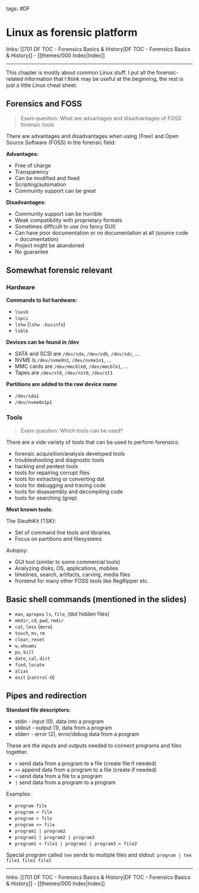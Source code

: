 tags: #DF
 
# Linux as forensic platform

links: [[701 DF TOC - Forensics Basics & History|DF TOC - Forensics Basics & History]] - [[themes/000 Index|Index]]

---

This chapter is mostly about common Linux stuff. I put all the forensic-related information that I think may be useful at the beginning, the rest is just a little Linux cheat sheet.

## Forensics and FOSS

> Exam question: What are advantages and disadvantages of FOSS forensic tools

There are advantages and disadvantages when using (Free) and Open Source Software (FOSS) in the forensic field:

**Advantages:**

- Free of charge
- Transparency
- Can be modified and fixed
- Scripting/automation
- Community support can be great

**Disadvantages:**

- Community support can be horrible
- Weak compatibility with proprietary formats
- Sometimes difficult to use (no fancy GUI)
- Can have poor documentation or no documentation at all (source code = documentation)
- Project might be abandoned
- No guarantee

## Somewhat forensic relevant

### Hardware

**Commands to list hardware:**

- `lsusb`
- `lspci`
- `lshw` (`lshw -businfo`)
- `lsblk`

**Devices can be found in /dev**

- SATA and SCSI are `/dev/sda`, `/dev/sdb`, `/dev/sdc`, ... 
- NVME is `/dev/nvme0n1`, `/dev/nvme1n1`, ...  
- MMC cards are `/dev/mmcblk0`, `/dev/mmcblk1`, ...
- Tapes are `/dev/st0`, `/dev/nst0`, `/dev/st1`

**Partitions are added to the raw device name**

- `/dev/sda1`
- `/dev/nvme0n1p1`

### Tools

> Exam question: Which tools can be used?

There are a vide variety of tools that can be used to perform forensics:

- forensic acquisition/analysis developed tools
- troubleshooting and diagnostic tools
- hacking and pentest tools
- tools for repairing corrupt files
- tools for extracting or converting dat
- tools for debugging and tracing code
- tools for disassembly and decompiling code
- tools for searching (grep)

**Most known tools:**

The SleuthKit (TSK):

- Set of command line tools and libraries
- Focus on partitions and filesystems

Autopsy:

- GUI tool (similar to some commercial tools)
- Analyzing disks, OS, applications, mobiles
- timelines, search, artifacts, carving, media files
- frontend for many other FOSS tools like RegRipper etc.

## Basic shell commands (mentioned in the slides)

- `man`, `apropos`  `ls`, `file`, (dot hidden files) 
- `mkdir`, `cd`, `pwd`, `rmdir` 
- `cat`, `less` (`more`)
- `touch`, `mv`, `rm`
- `clear`, `reset`  
- `w`, `whoami`  
- `ps`, `kill`  
- `date`, `cal`, `dict`  
- `find`, `locate`  
- `alias`
- `exit` (`control-D`)

## Pipes and redirection

**Standard file descriptors:**

- stdin - input (0), data into a program
- stdout - output (1), data from a program
- stderr - error (2), error/debug data from a program

These are the inputs and outputs needed to connect programs and files together.

- `>` send data from a program to a file (create file if needed) 
- `>>` append data from a program to a file (create if needed)
- `<` send data from a file to a program  
- `|` send data from a program to a program

Examples:

- `program file`
- `program < file`
- `program > file`
- `program >> file`
- `program1 | program2`
- `program1 | program2 | program3`
- `program1 < file1 | program2 | program3 > file2`

Special program called `tee` sends to multiple files and stdout: `program | tee file1 file2 file3`

---

links: [[701 DF TOC - Forensics Basics & History|DF TOC - Forensics Basics & History]] - [[themes/000 Index|Index]]